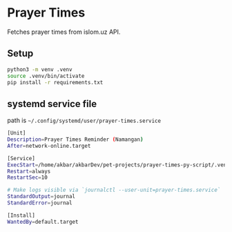 # Prayer Times

Fetches prayer times from islom.uz API.

## Setup
```bash
python3 -m venv .venv
source .venv/bin/activate
pip install -r requirements.txt
```

## systemd service file
path is `~/.config/systemd/user/prayer-times.service`

```bash
[Unit]
Description=Prayer Times Reminder (Namangan)
After=network-online.target

[Service]
ExecStart=/home/akbar/akbarDev/pet-projects/prayer-times-py-script/.venv/bin/python /home/akbar/akbarDev/pet-projects/prayer-times-py-script/prayer_times.py
Restart=always
RestartSec=10

# Make logs visible via `journalctl --user-unit=prayer-times.service`
StandardOutput=journal
StandardError=journal

[Install]
WantedBy=default.target
```
